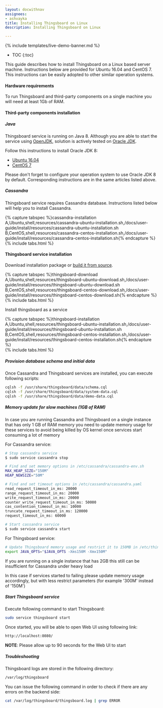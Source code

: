 ```yaml
---
layout: docwithnav
assignees:
- ashvayka
title: Installing Thingsboard on Linux
description: Installing Thingsboard on Linux

---
```


{% include templates/live-demo-banner.md %}

* TOC
{:toc}

This guide describes how to install Thingsboard on a Linux based server machine.
Instructions below are provided for Ubuntu 16.04 and CentOS 7. 
This instructions can be easily adopted to other similar operation systems. 

#### Hardware requirements

To run Thingsboard and third-party components on a single machine you will need at least 1Gb of RAM.

#### Third-party components installation

##### Java

Thingsboard service is running on Java 8. 
Although you are able to start the service using [OpenJDK](http://openjdk.java.net/), 
solution is actively tested on [Oracle JDK](http://www.oracle.com/technetwork/java/javase/overview/index.html).

Follow this instructions to install Oracle JDK 8:

 - [Ubuntu 16.04](https://www.digitalocean.com/community/tutorials/how-to-install-java-with-apt-get-on-ubuntu-16-04#installing-the-oracle-jdk)
 - [CentOS 7](https://www.digitalocean.com/community/tutorials/how-to-install-java-on-centos-and-fedora#install-oracle-java-8)

Please don't forget to configure your operation system to use Oracle JDK 8 by default. 
Corresponding instructions are in the same articles listed above.


##### Cassandra

Thingsboard service requires Cassandra database.
Instructions listed below will help you to install Cassandra.

{% capture tabspec %}cassandra-installation
A,Ubuntu,shell,resources/cassandra-ubuntu-installation.sh,/docs/user-guide/install/resources/cassandra-ubuntu-installation.sh
B,CentOS,shell,resources/cassandra-centos-installation.sh,/docs/user-guide/install/resources/cassandra-centos-installation.sh{% endcapture %}  
{% include tabs.html %}

#### Thingsboard service installation

Download installation package or [build it from source](/docs/user-guide/install/building-from-source).

{% capture tabspec %}thingsboard-download
A,Ubuntu,shell,resources/thingsboard-ubuntu-download.sh,/docs/user-guide/install/resources/thingsboard-ubuntu-download.sh
B,CentOS,shell,resources/thingsboard-centos-download.sh,/docs/user-guide/install/resources/thingsboard-centos-download.sh{% endcapture %}  
{% include tabs.html %}

Install thingsboard as a service

{% capture tabspec %}thingsboard-installation
A,Ubuntu,shell,resources/thingsboard-ubuntu-installation.sh,/docs/user-guide/install/resources/thingsboard-ubuntu-installation.sh
B,CentOS,shell,resources/thingsboard-centos-installation.sh,/docs/user-guide/install/resources/thingsboard-centos-installation.sh{% endcapture %}  
{% include tabs.html %}

##### Provision database schema and initial data

Once Cassandra and Thingsboard services are installed, you can execute following scripts:

```bash
cqlsh -f /usr/share/thingsboard/data/schema.cql
cqlsh -f /usr/share/thingsboard/data/system-data.cql
cqlsh -f /usr/share/thingsboard/data/demo-data.cql
```

##### Memory update for slow machines (1GB of RAM)

In case you are running Cassandra and Thingsboard on a single instance that has only 1 GB of RAM memory you need to update memory usage for these services to avoid being killed by OS kernel once services start consuming a lot of memory

For Cassandra service:

```bash
# Stop cassandra service
$ sudo service cassandra stop

# Find and set memory options in /etc/cassandra/cassandra-env.sh
MAX_HEAP_SIZE="150M"
HEAP_NEWSIZE="50M"

# Find and set timeout options in /etc/cassandra/cassandra.yaml
read_request_timeout_in_ms: 20000
range_request_timeout_in_ms: 20000
write_request_timeout_in_ms: 20000
counter_write_request_timeout_in_ms: 50000
cas_contention_timeout_in_ms: 10000
truncate_request_timeout_in_ms: 120000
request_timeout_in_ms: 60000

# Start cassandra service
$ sudo service cassandra start
```

For Thingsboard service:

```bash
# Update Thingsboard memory usage and restrict it to 150MB in /etc/thingsboard/conf/thingsboard.conf
export JAVA_OPTS="$JAVA_OPTS -Xms150M -Xmx150M"
```


If you are running on a single instance that has 2GB this still can be insufficient for Cassandra under heavy load

In this case if services started to failing please update memory usage accordingly, but with less restrict parameters (for example '300M' instead of '150M')

##### Start Thingsboard service

Execute following command to start Thingsboard:

```bash
sudo service thingsboard start
```
 
Once started, you will be able to open Web UI using following link:

```bash
http://localhost:8080/
```

**NOTE**: Please allow up to 90 seconds for the Web UI to start

##### Troubleshooting

Thingsboard logs are stored in the following directory:
 
```bash
/var/log/thingsboard
```

You can issue the following command in order to check if there are any errors on the backend side:
 
```bash
cat /var/log/thingsboard/thingsboard.log | grep ERROR
```
